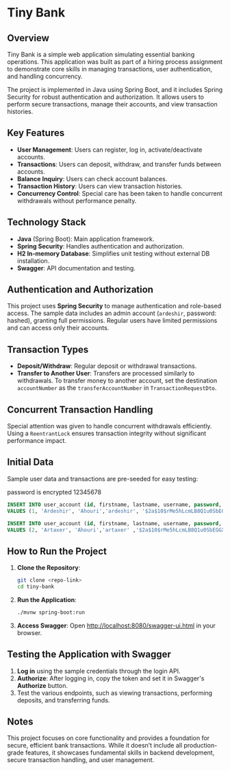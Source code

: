 
# Tiny Bank

## Overview

Tiny Bank is a simple web application simulating essential banking operations. This application was built as part of a hiring process assignment to demonstrate core skills in managing transactions, user authentication, and handling concurrency.

The project is implemented in Java using Spring Boot, and it includes Spring Security for robust authentication and authorization. It allows users to perform secure transactions, manage their accounts, and view transaction histories.

## Key Features

- **User Management**: Users can register, log in, activate/deactivate accounts.
- **Transactions**: Users can deposit, withdraw, and transfer funds between accounts.
- **Balance Inquiry**: Users can check account balances.
- **Transaction History**: Users can view transaction histories.
- **Concurrency Control**: Special care has been taken to handle concurrent withdrawals without performance penalty.

## Technology Stack

- **Java** (Spring Boot): Main application framework.
- **Spring Security**: Handles authentication and authorization.
- **H2 In-memory Database**: Simplifies unit testing without external DB installation.
- **Swagger**: API documentation and testing.

## Authentication and Authorization

This project uses **Spring Security** to manage authentication and role-based access. The sample data includes an admin account (`ardeshir`, password: hashed), granting full permissions. Regular users have limited permissions and can access only their accounts.

## Transaction Types

- **Deposit/Withdraw**: Regular deposit or withdrawal transactions.
- **Transfer to Another User**: Transfers are processed similarly to withdrawals. To transfer money to another account, set the destination `accountNumber` as the `transferAccountNumber` in `TransactionRequestDto`.

## Concurrent Transaction Handling

Special attention was given to handle concurrent withdrawals efficiently. Using a `ReentrantLock` ensures transaction integrity without significant performance impact.

## Initial Data

Sample user data and transactions are pre-seeded for easy testing:

password is encrypted 12345678

```sql
INSERT INTO user_account (id, firstname, lastname, username, password, roles, account_number, is_active)
VALUES (1, 'Ardeshir', 'Ahouri','ardeshir', '$2a$10$rMe5hLcmLB8Q1u0SbEGGXuVPWaj3nfhWssAijAe1sXuMjTkyo2SGK', 'ROLE_ADMIN', 'ACC_111', TRUE);

INSERT INTO user_account (id, firstname, lastname, username, password, roles, account_number, is_active)
VALUES (2, 'Artaxer', 'Ahouri','artaxer' ,'$2a$10$rMe5hLcmLB8Q1u0SbEGGXuVPWaj3nfhWssAijAe1sXuMjTkyo2SGK', 'ROLE_USER', 'ACC_222', TRUE);
```

## How to Run the Project

1. **Clone the Repository**:
   ```bash
   git clone <repo-link>
   cd tiny-bank
   ```

2. **Run the Application**:
   ```bash
   ./mvnw spring-boot:run
   ```

3. **Access Swagger**:
   Open [http://localhost:8080/swagger-ui.html](http://localhost:8080/swagger-ui.html) in your browser.

## Testing the Application with Swagger

1. **Log in** using the sample credentials through the login API.
2. **Authorize**: After logging in, copy the token and set it in Swagger's **Authorize** button.
3. Test the various endpoints, such as viewing transactions, performing deposits, and transferring funds.

## Notes

This project focuses on core functionality and provides a foundation for secure, efficient bank transactions. While it doesn’t include all production-grade features, it showcases fundamental skills in backend development, secure transaction handling, and user management.